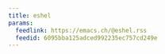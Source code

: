 ```yaml
---
title: eshel
params:
  feedlink: https://emacs.ch/@eshel.rss
  feedid: 6095bba125adced992235ec757cd249e
---
```

